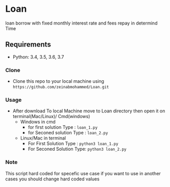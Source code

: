 # Loan
loan borrow with fixed monthly interest rate and fees repay in determind Time

## Requirements
* Python: 3.4, 3.5, 3.6, 3.7

### Clone
- Clone this repo to your local machine using `https://github.com/zeinabmohammed/Loan.git`

### Usage
- After download To local Machine move to Loan directory then open it on terminal(Mac/Linux)/ Cmd(windows)
  * Windows
    in cmd 
    - for first solution Type : ```loan_1.py``` 
    - for Seconed solution Type : ```loan_2.py``` 
  * Linux/Mac in terminal 
    - For First Solution Type : ```python3 loan_1.py```
    - For Seconed Solution Type: ```python3 loan_2.py```
  
### Note
This script hard coded for specefic use case if you want to use in another cases you should change hard coded values
